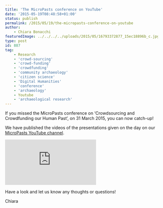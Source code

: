 ```yaml
---
title: 'The MicroPasts conference on YouTube'
date: '2015-05-19T08:48:58+01:00'
status: publish
permalink: /2015/05/19/the-micropasts-conference-on-youtube
author: 
    - Chiara Bonacchi
featuredImage: ../../../../uploads/2015/05/16793372877_15ec18896b_c.jpg
type: post
id: 887
tag:
    - Research
    - 'crowd-sourcing'
    - 'crowd-funding'
    - 'crowdfunding'
    - 'community archaeology'
    - 'citizen science'
    - 'Digital Humanities'
    - 'conference'
    - 'archaeology'
    - Youtube
    - 'archaeological research'
---
```


If you  missed the MicroPasts conference on ‘Crowdsourcing and Crowdfunding our Human Past’, on 31 March 2015, you can now catch-up!

We have published the videos of the presentations given on the day on our [MicroPasts YouTube channel](https://www.youtube.com/channel/UCHoSalhpL825RuHkQh2tbjg).

<div class="ratio ratio-4x3">
<iframe  src="https://www.youtube.com/embed/QQXK9biDVBY" title="YouTube video player" frameborder="0" allow="accelerometer; autoplay; clipboard-write; encrypted-media; gyroscope; picture-in-picture" allowfullscreen></iframe>
</div>

Have a look and let us know any thoughts or questions!

Chiara